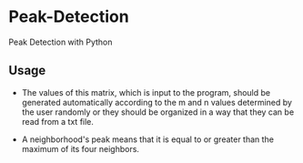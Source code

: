 # Peak-Detection
Peak Detection with Python

## Usage

* The values of this matrix, which is input to the program, should be generated automatically according to the m and n values determined by the user randomly or they should be organized in a way that they can be read from a txt file.

* A neighborhood's peak means that it is equal to or greater than the maximum of its four neighbors.
